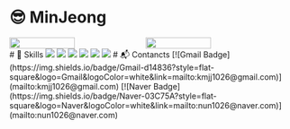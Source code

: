 # 😎 MinJeong
<div style="display:flex; width:100%">
<img src="https://github-readme-stats.vercel.app/api/top-langs/?username=dev-minjeong&layout=compact" style="width:48%;" /> <img src="https://github-readme-stats.vercel.app/api?username=dev-minjeong&show_icons=true&theme=dracula" style="width:48%;"/></div>    
# 🌱 Skills
<img src="https://img.shields.io/badge/React-61DAFB?style=flat&logo=React&logoColor=white" /> <img src="https://img.shields.io/badge/JavaScript-F7DF1E?style=flat&logo=JavaScript&logoColor=white" />
<img src="https://img.shields.io/badge/HTML5-E34F26?style=flat&logo=HTML5&logoColor=white" />
<img src="https://img.shields.io/badge/CSS3-1572B6?style=flat&logo=CSS3&logoColor=white" />
<img src="https://img.shields.io/badge/Node.js-339933?style=flat&logo=Node.js&logoColor=white" />
<img src="https://img.shields.io/badge/Amazon AWS-232F3E?style=flat&logo=Amazon AWS&logoColor=white" />
# 📬 Contancts
[![Gmail Badge](https://img.shields.io/badge/Gmail-d14836?style=flat-square&logo=Gmail&logoColor=white&link=mailto:kmjj1026@gmail.com)](mailto:kmjj1026@gmail.com)
[![Naver Badge](https://img.shields.io/badge/Naver-03C75A?style=flat-square&logo=Naver&logoColor=white&link=mailto:nun1026@naver.com)](mailto:nun1026@naver.com)

